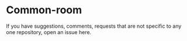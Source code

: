 # Common-room

If you have suggestions, comments, requests that are not specific to any one repository, open an issue here. 


